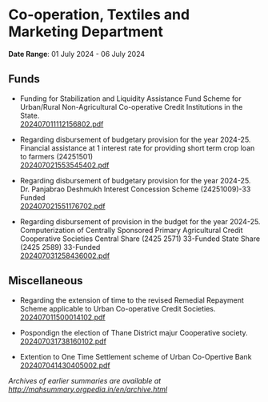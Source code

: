 # Co-operation, Textiles and Marketing Department

**Date Range**: 01 July 2024 - 06 July 2024


## Funds
- Funding for Stabilization and Liquidity Assistance Fund Scheme for Urban/Rural Non-Agricultural Co-operative Credit Institutions in the State.\
  [202407011112156802.pdf](https://gr.maharashtra.gov.in/Site/Upload/Government%20Resolutions/English/202407011112156802.pdf)

- Regarding disbursement of budgetary provision for the year 2024-25. Financial assistance at 1 interest rate for providing short term crop loan to farmers (24251501)\
  [202407021553545402.pdf](https://gr.maharashtra.gov.in/Site/Upload/Government%20Resolutions/English/202407021553545402.pdf)

- Regarding disbursement of budgetary provision for the year 2024-25. Dr. Panjabrao Deshmukh Interest Concession Scheme (24251009)-33 Funded\
  [202407021551176702.pdf](https://gr.maharashtra.gov.in/Site/Upload/Government%20Resolutions/English/202407021551176702.pdf)

- Regarding disbursement of provision in the budget for the year 2024-25. Computerization of Centrally Sponsored Primary Agricultural Credit Cooperative Societies Central Share (2425 2571) 33-Funded State Share (2425 2589) 33-Funded\
  [202407031258436002.pdf](https://gr.maharashtra.gov.in/Site/Upload/Government%20Resolutions/English/202407031258436002.pdf)

## Miscellaneous
- Regarding the extension of time to the revised Remedial Repayment Scheme applicable to Urban Co-operative Credit Societies.\
  [202407011500014102.pdf](https://gr.maharashtra.gov.in/Site/Upload/Government%20Resolutions/English/202407011500014102.pdf)

- Pospondign the election of Thane District majur Cooperative society.\
  [202407031738160102.pdf](https://gr.maharashtra.gov.in/Site/Upload/Government%20Resolutions/English/202407031738160102.pdf)

- Extention to One Time Settlement scheme of Urban Co-Opertive Bank\
  [202407041430405002.pdf](https://gr.maharashtra.gov.in/Site/Upload/Government%20Resolutions/English/202407041430405002.pdf)


*Archives of earlier summaries are available at http://mahsummary.orgpedia.in/en/archive.html*